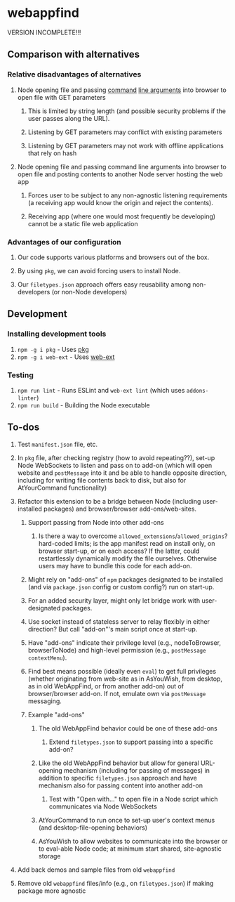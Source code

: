 # webappfind

VERSION INCOMPLETE!!!

## Comparison with alternatives

### Relative disadvantages of alternatives

1. Node opening file and passing
    [command](https://developer.mozilla.org/en-US/docs/Mozilla/Command_Line_Options)
    [line arguments](https://www.ghacks.net/2013/10/06/list-useful-google-chrome-command-line-switches/)
    into browser to open file with GET parameters

    1. This is limited by string length (and possible security problems if
        the user passes along the URL).

    1. Listening by GET parameters may conflict with existing parameters

    1. Listening by GET parameters may not work with offline applications
        that rely on hash

1. Node opening file and passing command line arguments into browser to
    open file and posting contents to another Node server hosting the web app

    1. Forces user to be subject to any non-agnostic listening requirements (a
        receiving app would know the origin and reject the contents).

    1. Receiving app (where one would most frequently be developing) cannot be
        a static file web application

### Advantages of our configuration

1. Our code supports various platforms and browsers out of the box.

1. By using `pkg`, we can avoid forcing users to install Node.

1. Our `filetypes.json` approach offers easy reusability among non-developers
    (or non-Node developers)

## Development

### Installing development tools

1. `npm -g i pkg` - Uses [pkg](https://github.com/zeit/pkg)
1. `npm -g i web-ext` - Uses [web-ext](https://developer.mozilla.org/en-US/Add-ons/WebExtensions/Getting_started_with_web-ext)

### Testing

1. `npm run lint` - Runs ESLint and `web-ext lint` (which uses `addons-linter`)
1. `npm run build` - Building the Node executable

## To-dos

1. Test `manifest.json` file, etc.

1. In `pkg` file, after checking registry (how to avoid repeating??), set-up Node WebSockets to
     listen and pass on to add-on (which will open website and `postMessage` into it and be able
     to handle opposite direction, including for writing file contents back to disk, but also
     for AtYourCommand functionality)

1. Refactor this extension to be a bridge between Node (including
    user-installed packages) and browser/browser add-ons/web-sites.

    1. Support passing from Node into other add-ons

        1. Is there a way to overcome `allowed_extensions`/`allowed_origins`?
            hard-coded limits; is the app manifest read on install only, on
            browser start-up, or on each access? If the latter, could
            restartlessly dynamically modify the file ourselves. Otherwise
            users may have to bundle this code for each add-on.

    1. Might rely on "add-ons" of `npm` packages designated to be installed
        (and via `package.json` config or custom config?) run on start-up.

    1. For an added security layer, might only let bridge work with
        user-designated packages.

    1. Use socket instead of stateless server to relay flexibly in either
        direction? But call "add-on"'s main script once at start-up.

    1. Have "add-ons" indicate their privilege level (e.g., nodeToBrowser,
        browserToNode) and high-level permission (e.g., `postMessage`
        `contextMenu`).

    1. Find best means possible (ideally even `eval`) to get full privileges
        (whether originating from web-site as in AsYouWish, from desktop,
        as in old WebAppFind, or from another add-on) out of
        browser/browser add-on. If not, emulate own via `postMessage` messaging.

    1. Example "add-ons"

        1. The old WebAppFind behavior could be one of these add-ons

            1. Extend `filetypes.json` to support passing into a specific
                add-on?

        1. Like the old WebAppFind behavior but allow for general
            URL-opening mechanism (including for passing of messages)
            in addition to specific `filetypes.json` approach and have
            mechanism also for passing content into another add-on

            1. Test with "Open with..." to open file in a Node script
                which communicates via Node WebSockets

        1. AtYourCommand to run once to set-up user's context menus (and
            desktop-file-opening behaviors)

        1. AsYouWish to allow websites to communicate into the browser or
            to eval-able Node code; at minimum start shared,
            site-agnostic storage

1. Add back demos and sample files from old `webappfind`

1. Remove old `webappfind` files/info (e.g., on `filetypes.json`) if making package more agnostic
